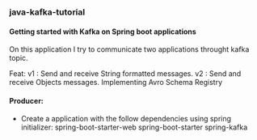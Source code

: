 ### java-kafka-tutorial
#### Getting started with Kafka on Spring boot applications
On this application I try to communicate two applications throught kafka topic.

Feat: 
v1 : Send and receive String formatted messages.
v2 : Send and receive Objects messages. Implementing Avro Schema Registry

#### Producer:
- Create a application with the follow dependencies using spring initializer: 
  spring-boot-starter-web
  spring-boot-starter
  spring-kafka
